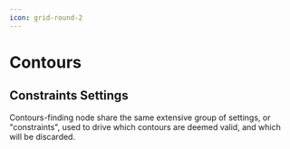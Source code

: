 ```yaml
---
icon: grid-round-2
---
```


# Contours

## Constraints Settings

Contours-finding node share the same extensive group of settings, or "constraints", used to drive which contours are deemed valid, and which will be discarded.
